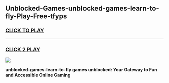 
## Unblocked-Games-unblocked-games-learn-to-fly-Play-Free-tfyps
<h3>
<a href="https://premium76.site?title=unblocked-games-learn-to-fly&ref=09A">CLICK TO PLAY</a></h3>
<hr>

<h3>
<a href="https://premium76.site?title=unblocked-games-learn-to-fly&ref=09A">CLICK 2 PLAY</a>
  
</h3>

<a href="https://premium76.site?title=unblocked-games-learn-to-fly&ref=09A"><img src="https://clearcache.store/games.png"></a>


**unblocked-games-learn-to-fly games unblocked: Your Gateway to Fun and Accessible Online Gaming**
